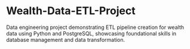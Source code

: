 # Wealth-Data-ETL-Project
Data engineering project demonstrating ETL pipeline creation for wealth data using Python and PostgreSQL, showcasing foundational skills in database management and data transformation.
